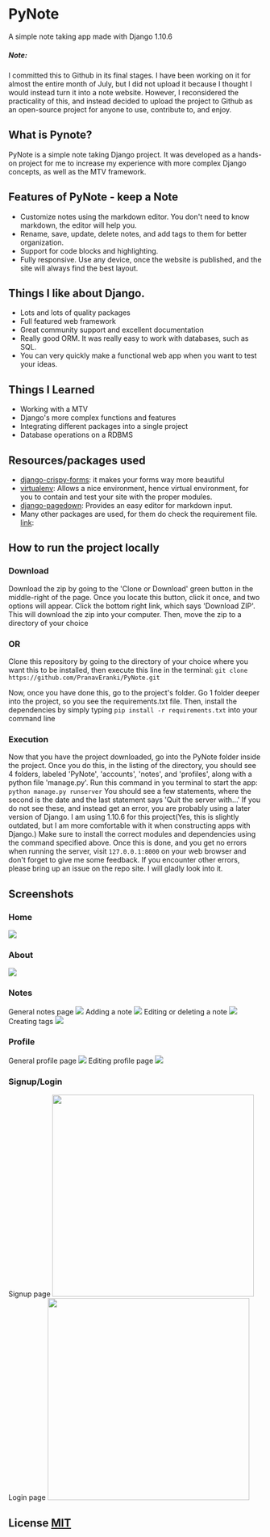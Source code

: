 # PyNote
A simple note taking app made with Django 1.10.6

##### Note:
I committed this to Github in its final stages. I have been working on it for almost the entire month of July, but I did not upload it because I thought I would instead turn it into a note website. However, I reconsidered the practicality of this, and instead decided to upload the project to Github as an open-source project for anyone to use, contribute to, and enjoy.

## What is Pynote?

PyNote is a simple note taking Django project. It was developed as a hands-on project
for me to increase my experience with more complex Django concepts, as well as
the MTV framework.

## Features of PyNote - keep a Note

*   Customize notes using the markdown editor. You don't need to know markdown, the editor will help you.
*   Rename, save, update, delete notes, and add tags to them for better organization.
*   Support for code blocks and highlighting.
*   Fully responsive. Use any device, once the website is published, and the site will always find the best layout.

## Things I like about Django.

*   Lots and lots of quality packages
*   Full featured web framework
*   Great community support and excellent documentation
*   Really good ORM. It was really easy to work with databases, such as SQL.
*   You can very quickly make a functional web app when you want to test your ideas.

## Things I Learned

*   Working with a MTV
*   Django's more complex functions and features
*   Integrating different packages into a single project
*   Database operations on a RDBMS

## Resources/packages used

*   [django-crispy-forms](http://django-crispy-forms.readthedocs.io/en/latest/): it makes your forms way more beautiful
*   [virtualenv](https://virtualenv.pypa.io/en/stable/): Allows a nice environment, hence virtual environment, for you to contain and test your site with the proper modules.
*   [django-pagedown](https://github.com/timmyomahony/django-pagedown): Provides an easy editor for markdown input.
*   Many other packages are used, for them do check the requirement file. [link](https://github.com/PranavEranki/PyNote/blob/master/requirements.txt):


## How to run the project locally

### Download
Download the zip by going to the 'Clone or Download' green button in the middle-right of the page.
Once you locate this button, click it once, and two options will appear. Click the bottom right link, which
says 'Download ZIP'. This will download the zip into your computer. Then, move the zip to a directory of your choice
### OR
Clone this repository by going to the directory of your choice where you want this to be installed, then execute this line in the terminal:
`git clone https://github.com/PranavEranki/PyNote.git`

Now, once you have done this, go to the project's folder. Go 1 folder deeper into the project, so you see the requirements.txt file. Then, install the dependencies by simply typing
`pip install -r requirements.txt`
into your command line

### Execution
Now that you have the project downloaded, go into the PyNote folder inside the project.
Once you do this, in the listing of the directory, you should see 4 folders, labeled 'PyNote', 'accounts', 'notes', and 'profiles', along with a python file 'manage.py'.
Run this command in you terminal to start the app:
`python manage.py runserver`
You should see a few statements, where the second is the date and the last statement says 'Quit the server with...'
If you do not see these, and instead get an error, you are probably using a later version of Django. I am using 1.10.6 for this project(Yes, this is slightly outdated, but I am more comfortable with it when constructing apps with Django.) Make sure to install the correct modules and dependencies using the command specified above. Once this is done, and you get no errors when running the server, visit `127.0.0.1:8000` on your web browser and don't forget to give me some feedback.
If you encounter other errors, please bring up an issue on the repo site. I will gladly look into it.



## Screenshots

### Home
![](static/PyNote-screenshots/desktop/home.PNG)

### About
![](static/PyNote-screenshots/desktop/about.png)

### Notes
General notes page
![](static/PyNote-screenshots/desktop/notesIndex.png)
Adding a note
![](static/PyNote-screenshots/desktop/addNotes.png)
Editing or deleting a note
![](static/PyNote-screenshots/desktop/editOrDelete.png)
Creating tags
![](static/PyNote-screenshots/desktop/createTag.PNG)
### Profile
General profile page
![](static/PyNote-screenshots/desktop/userProfile.png)
Editing profile page
![](static/PyNote-screenshots/desktop/editProfile.png)

### Signup/Login
Signup page
<img src="static/PyNote-screenshots/desktop/signup.PNG" width="400">
Login page
<img src="static/PyNote-screenshots/desktop/login.PNG" width="400">


## License [MIT](https://github.com/PranavEranki/PyNote/blob/master/LICENSE)
